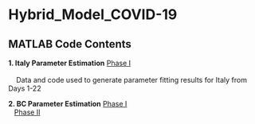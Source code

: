 # Hybrid_Model_COVID-19

## MATLAB Code Contents
**1. Italy Parameter Estimation**
[Phase I](https://github.com/cedholm/Hybrid_Model_COVID-19/tree/main/Italy%20Parameter%20Estimation)
<br /> &nbsp;&nbsp;
<br /> &nbsp;&nbsp;&nbsp;
Data and code used to generate parameter fitting results for Italy from Days 1-22

**2. BC Parameter Estimation**
[Phase I](https://github.com/cedholm/Hybrid_Model_COVID-19/tree/main/BC%20Parameter%20Estimation/Phase%201)
<br /> &nbsp;&nbsp;
[Phase II](https://github.com/cedholm/Hybrid_Model_COVID-19/tree/main/BC%20Parameter%20Estimation/Phase%202)
<br /> &nbsp;&nbsp;

